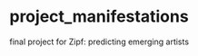 project_manifestations
======================

final project for Zipf: predicting emerging artists 
